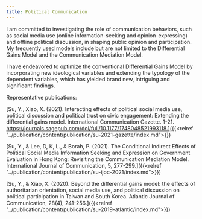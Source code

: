 ```yaml
---
title: Political Communication
---
```

I am committed to investigating the role of communication behaviors, such as social media use (online information-seeking and opinion-expressing) and offline political discussion, in shaping public opinion and participation. My frequently used models include but are not limited to the Differential Gains Model and the Communication Mediation Model.

I have endeavored to optimize the conventional Differential Gains Model by incorporating new ideological variables and extending the typology of the dependent variables, which has yielded brand new, intriguing and significant findings.

Representative publications:

[Su, Y., Xiao, X. (2021). Interacting effects of political social media use, political discussion and political trust on civic engagement: Extending the differential gains model. International Communication Gazette. 1-21. https://journals.sagepub.com/doi/full/10.1177/1748048521993118.]({{<relref "../publication/content/publication/su-2021-gazette/index.md">}})

[Su, Y., & Lee, D, K, L., & Borah, P. (2021). The Conditional Indirect Effects of Political Social Media Information Seeking and Expression on Government Evaluation in Hong Kong: Revisiting the Communication Mediation Model. International Journal of Communication, 5, 277-299.]({{<relref "../publication/content/publication/su-ijoc-2021/index.md">}})

[Su, Y., & Xiao, X. (2020). Beyond the differential gains model: the effects of authoritarian orientation, social media use, and political discussion on political participation in Taiwan and South Korea. Atlantic Journal of Communication, 28(4), 241-256.]({{<relref "../publication/content/publication/su-2019-atlantic/index.md">}})
